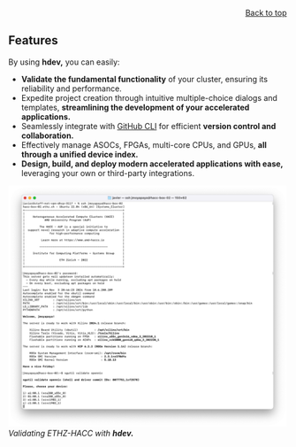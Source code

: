 <div id="readme" class="Box-body readme blob js-code-block-container">
<article class="markdown-body entry-content p-3 p-md-6" itemprop="text">
<p align="right">
<a href="/?tab=readme-ov-file#--hacc-development">Back to top</a>
</p>

# Features

By using **hdev,** you can easily:

* **Validate the fundamental functionality** of your cluster, ensuring its reliability and performance.
* Expedite project creation through intuitive multiple-choice dialogs and templates, **streamlining the development of your accelerated applications.**
* Seamlessly integrate with [GitHub CLI](https://cli.github.com) for efficient **version control and collaboration.**
* Effectively manage ASOCs, FPGAs, multi-core CPUs, and GPUs, **all through a unified device index.**
* **Design, build, and deploy modern accelerated applications with ease,** leveraging your own or third-party integrations.
<!-- * **Transition between Vivado and Vitis workflows effortlessly,** eliminating the need for system reboots and enhancing your development agility. -->
<!-- * Explore model-based design principles with readily available ***out-of-the-box* examples.**
* **Simplify the creation of HIP/ROCm GPU applications** using the *hdev new-build-run hip* commands. -->

![Validating OpenNIC integration on ETHZ-HACC with hdev.](./images/features.png "Validating OpenNIC integration on ETHZ-HACC with hdev.")
*Validating ETHZ-HACC with **hdev.***

<!-- This should be consistent with features on the HACC repository -->
